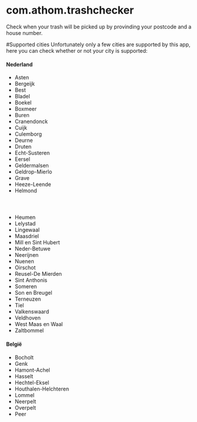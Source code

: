 # com.athom.trashchecker
Check when your trash will be picked up by provinding your postcode and a house number. 

#Supported cities
Unfortunately only a few cities are supported by this app, here you can check whether or not your city is supported:

<div class="supportedlist">
	<h4>Nederland</h4>
	<ul>
	<li>Asten</li>
	<li>Bergeijk</li>
	<li>Best</li>
	<li>Bladel</li>
	<li>Boekel</li>
	<li>Boxmeer</li>
	<li>Buren</li>
	<li>Cranendonck</li>
	<li>Cuijk</li>
	<li>Culemborg</li>
	<li>Deurne</li>
	<li>Druten</li>
	<li>Echt-Susteren</li>
	<li>Eersel</li>
	<li>Geldermalsen</li>
	<li>Geldrop-Mierlo</li>
	<li>Grave</li>
	<li>Heeze-Leende</li>
	<li>Helmond</li>
	</ul>
</div>
<div class="supportedlist">
	<h4>&nbsp;</h4>
	<ul>
		<li>Heumen</li>
		<li>Lelystad</li>
		<li>Lingewaal</li>
		<li>Maasdriel</li>
		<li>Mill en Sint Hubert</li>
		<li>Neder-Betuwe</li>
		<li>Neerijnen</li>
		<li>Nuenen</li>
		<li>Oirschot</li>
		<li>Reusel-De Mierden</li>
		<li>Sint Anthonis</li>
		<li>Someren</li>
		<li>Son en Breugel</li>
		<li>Terneuzen</li>
		<li>Tiel</li>
		<li>Valkenswaard</li>
		<li>Veldhoven</li>
		<li>West Maas en Waal</li>
		<li>Zaltbommel</li>
	</ul>
</div>
<div class="supportedlist">
	<h4>België</h4>
	<ul>
		<li>Bocholt</li>
		<li>Genk</li>
		<li>Hamont-Achel</li>
		<li>Hasselt</li>
		<li>Hechtel-Eksel</li>
		<li>Houthalen-Helchteren</li>
		<li>Lommel</li>
		<li>Neerpelt</li>
		<li>Overpelt</li>
		<li>Peer</li>
	</ul>
</div>

